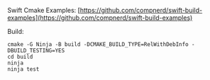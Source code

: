 
Swift Cmake Examples: [https://github.com/compnerd/swift-build-examples](https://github.com/compnerd/swift-build-examples)

Build:

```
cmake -G Ninja -B build -DCMAKE_BUILD_TYPE=RelWithDebInfo -DBUILD_TESTING=YES
cd build
ninja
ninja test
```